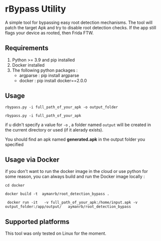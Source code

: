 rBypass Utility
=====================

A simple tool for bypassing easy root detection mechanisms. The tool will patch the target Apk and try to disable root detection checks. If the app still flags your device as rooted, then Frida FTW.


Requirements
--------------------------

1. Python >= 3.9 and pip installed
2. Docker installed
3. The following python packages :
    - argparse : pip install argparse
    - docker   : pip install docker==2.0.0

Usage
------

```rbypass.py -i full_path_of_your_apk -o output_folder```

```rbypass.py -i full_path_of_your_apk ```

if u didn't specify a value for ```-o``` , a folder named ```output``` will be created in the current directory or used (if it alerady exists).

You should find an apk named **generated.apk** in the output folder you specified

Usage via Docker
------------------

if you don't want to run the docker image in the cloud or use python for some reason, you can always build and run the Docker image locally :

```cd docker```

```docker build -t  aymanrb/root_detection_bypass .```
 
``` docker run -it   -v full_path_of_your_apk:/home/input.apk -v output_folder:/app/output/   aymanrb/root_detection_bypass```


Supported platforms
---------------------

This tool was only tested on Linux for the moment.